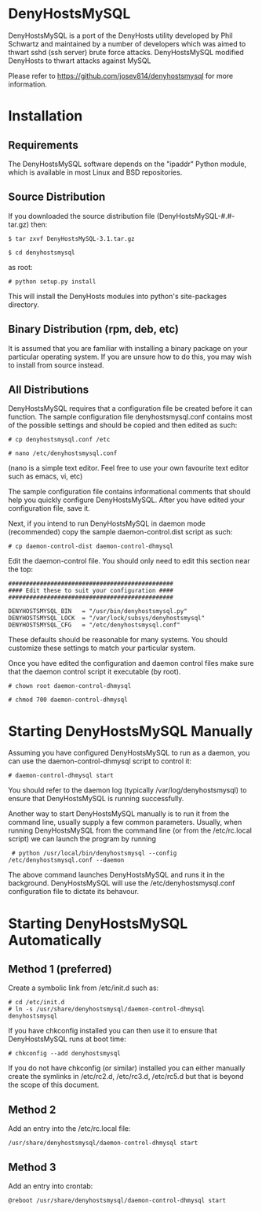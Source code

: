 DenyHostsMySQL
=========

DenyHostsMySQL is a port of the DenyHosts utility developed by Phil Schwartz and maintained by a
number of developers which was aimed to thwart sshd (ssh server) brute force attacks.  DenyHostsMySQL modified DenyHosts to thwart attacks against MySQL

Please refer to https://github.com/josev814/denyhostsmysql for more information.

Installation
============


Requirements
------------

The DenyHostsMySQL software depends on the "ipaddr" Python module,
which is available in most Linux and BSD repositories.



Source Distribution
-------------------

If you downloaded the source distribution file (DenyHostsMySQL-#.#-tar.gz)
then:

    $ tar zxvf DenyHostsMySQL-3.1.tar.gz 

    $ cd denyhostsmysql

as root:

    # python setup.py install

This will install the DenyHosts modules into python's site-packages
directory.

Binary Distribution (rpm, deb, etc)
-----------------------------------

It is assumed that you are familiar with installing a binary package
on your particular operating system. If you are unsure how to do
this, you may wish to install from source instead.


All Distributions
-----------------

DenyHostsMySQL requires that a configuration file be created before
it can function.  The sample configuration file denyhostsmysql.conf
contains most of the possible settings and should be copied and
then edited as such:

    # cp denyhostsmysql.conf /etc

    # nano /etc/denyhostsmysql.conf

(nano is a simple text editor. Feel free to use your own favourite
text editor such as emacs, vi, etc)

The sample configuration file contains informational comments that
should help you quickly configure DenyHostsMySQL.  After you have
edited your configuration file, save it.

Next, if you intend to run DenyHostsMySQL in daemon mode (recommended)
copy the sample daemon-control.dist script as such:

    # cp daemon-control-dist daemon-control-dhmysql

Edit the daemon-control file.  You should only need to edit this section
near the top:

    ###############################################
    #### Edit these to suit your configuration ####
    ###############################################

    DENYHOSTSMYSQL_BIN   = "/usr/bin/denyhostsmysql.py"
    DENYHOSTSMYSQL_LOCK  = "/var/lock/subsys/denyhostsmysql"
    DENYHOSTSMYSQL_CFG   = "/etc/denyhostsmysql.conf"


These defaults should be reasonable for many systems.  You
should customize these settings to match your particular
system.

Once you have edited the configuration and daemon control files
make sure that the daemon control script it executable (by root).

    # chown root daemon-control-dhmysql

    # chmod 700 daemon-control-dhmysql


Starting DenyHostsMySQL Manually
===========================

Assuming you have configured DenyHostsMySQL to run as a daemon, you
can use the daemon-control-dhmysql script to control it:

    # daemon-control-dhmysql start

You should refer to the daemon log (typically /var/log/denyhostsmysql)
to ensure that DenyHostsMySQL is running successfully.

Another way to start DenyHostsMySQL manually is to run it from the command
line, usually supply a few common parameters. Usually, when running
DenyHostsMySQL from the command line (or from the /etc/rc.local script) we
can launch the program by running

     # python /usr/local/bin/denyhostsmysql --config /etc/denyhostsmysql.conf --daemon

The above command launches DenyHostsMySQL and runs it in the background. DenyHostsMySQL
will use the /etc/denyhostsmysql.conf configuration file to dictate its behavour.


Starting DenyHostsMySQL Automatically
================================

Method 1 (preferred)
--------------------

Create a symbolic link from /etc/init.d such as:

    # cd /etc/init.d
    # ln -s /usr/share/denyhostsmysql/daemon-control-dhmysql denyhostsmysql

If you have chkconfig installed you can then use it to
ensure that DenyHostsMySQL runs at boot time:

    # chkconfig --add denyhostsmysql

If you do not have chkconfig (or similar) installed you can either manually
create the symlinks in /etc/rc2.d, /etc/rc3.d, /etc/rc5.d but that is beyond
the scope of this document.

Method 2
--------

Add an entry into the /etc/rc.local file:

    /usr/share/denyhostsmysql/daemon-control-dhmysql start

Method 3
--------

Add an entry into crontab:

    @reboot /usr/share/denyhostsmysql/daemon-control-dhmysql start

